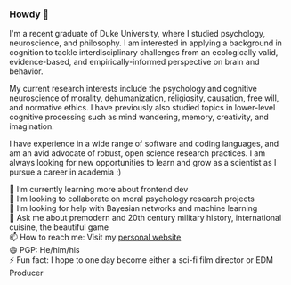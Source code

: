 ### Howdy 🤠

<!--
**1nathanliang/1nathanliang** is a ✨ _special_ ✨ repository because its `README.md` (this file) appears on your GitHub profile.
-->

I'm a recent graduate of Duke University, where I studied psychology, neuroscience, and philosophy. I am interested in applying a background in cognition to tackle interdisciplinary challenges from an ecologically valid, evidence-based, and empirically-informed perspective on brain and behavior.

My current research interests include the psychology and cognitive neuroscience of morality, dehumanization, religiosity, causation, free will, and normative ethics. I have previously also studied topics in lower-level cognitive processing such as mind wandering, memory, creativity, and imagination.

I have experience in a wide range of software and coding languages, and am an avid advocate of robust, open science research practices. I am always looking for new opportunities to learn and grow as a scientist as I pursue a career in academia :)

🌱 I’m currently learning more about frontend dev <br>
👯 I’m looking to collaborate on moral psychology research projects <br>
🤔 I’m looking for help with Bayesian networks and machine learning <br>
💬 Ask me about premodern and 20th century military history, international cuisine, the beautiful game <br>
📫 How to reach me: Visit my <a href="https://1nathanliang.github.io">personal website</a> <br>
😄 PGP: He/him/his <br>
⚡ Fun fact: I hope to one day become either a sci-fi film director or EDM Producer <br>
